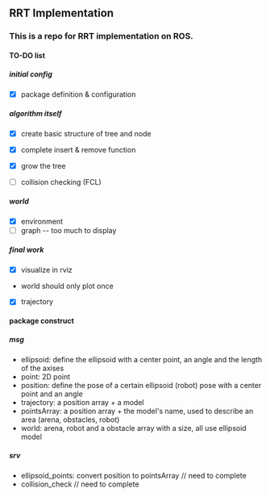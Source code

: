 ## RRT Implementation
### This is a repo for RRT implementation on ROS.

#### TO-DO list
##### initial config
- [x] package definition & configuration

##### algorithm itself
- [x] create basic structure of tree and node
- [x] complete insert & remove function
- [x] grow the tree
- [ ] collision checking (FCL)


##### world
- [x] environment
- [ ] graph -- too much to display

##### final work
- [x] visualize in rviz 
* world should only plot once
- [x] trajectory

#### package construct
##### msg
* ellipsoid: define the ellipsoid with a center point, an angle and the length of the axises
* point: 2D point
* position: define the pose of a certain ellipsoid (robot) pose with a center point and an angle
* trajectory: a position array + a model
* pointsArray: a position array + the model's name, used to describe an area (arena, obstacles, robot)
* world: arena, robot and a obstacle array with a size, all use ellipsoid model

##### srv
* ellipsoid_points: convert position to pointsArray   // need to complete
* collision_check   // need to complete
